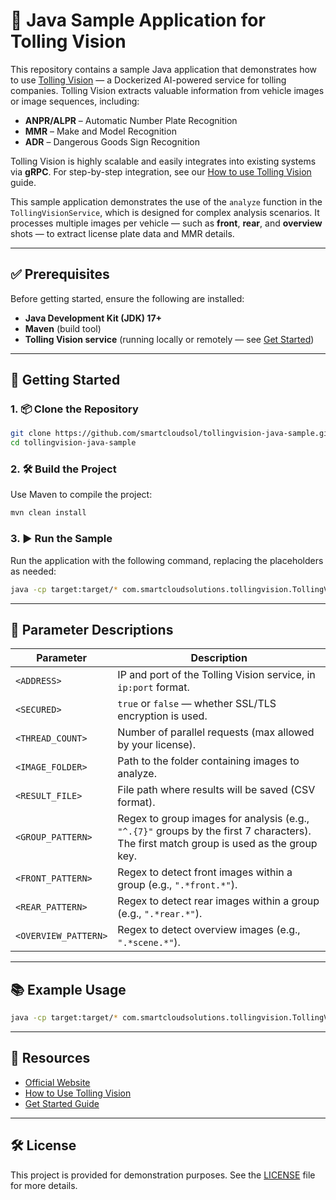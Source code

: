 # 🚗 Java Sample Application for Tolling Vision

This repository contains a sample Java application that demonstrates how to use [Tolling Vision](https://tollingvision.com) — a Dockerized AI-powered service for tolling companies. Tolling Vision extracts valuable information from vehicle images or image sequences, including:

- **ANPR/ALPR** – Automatic Number Plate Recognition  
- **MMR** – Make and Model Recognition  
- **ADR** – Dangerous Goods Sign Recognition

Tolling Vision is highly scalable and easily integrates into existing systems via **gRPC**. For step-by-step integration, see our [How to use Tolling Vision](https://tollingvision.com/how-to-use-tolling-vision/) guide.

This sample application demonstrates the use of the `analyze` function in the `TollingVisionService`, which is designed for complex analysis scenarios. It processes multiple images per vehicle — such as **front**, **rear**, and **overview** shots — to extract license plate data and MMR details.

---

## ✅ Prerequisites

Before getting started, ensure the following are installed:

- **Java Development Kit (JDK) 17+**
- **Maven** (build tool)
- **Tolling Vision service** (running locally or remotely — see [Get Started](https://tollingvision.com/get-started))

---

## 🚀 Getting Started

### 1. 📦 Clone the Repository

```bash
git clone https://github.com/smartcloudsol/tollingvision-java-sample.git
cd tollingvision-java-sample
```

### 2. 🛠️ Build the Project

Use Maven to compile the project:

```bash
mvn clean install
```

### 3. ▶️ Run the Sample

Run the application with the following command, replacing the placeholders as needed:

```bash
java -cp target:target/* com.smartcloudsolutions.tollingvision.TollingVisionSample <ADDRESS> <SECURED> <THREAD_COUNT> <IMAGE_FOLDER> <RESULT_FILE> <GROUP_PATTERN> <FRONT_PATTERN> <REAR_PATTERN> <OVERVIEW_PATTERN>
```

---

## 🧩 Parameter Descriptions

| Parameter         | Description |
|------------------|-------------|
| `<ADDRESS>`       | IP and port of the Tolling Vision service, in `ip:port` format. |
| `<SECURED>`       | `true` or `false` — whether SSL/TLS encryption is used. |
| `<THREAD_COUNT>`  | Number of parallel requests (max allowed by your license). |
| `<IMAGE_FOLDER>`  | Path to the folder containing images to analyze. |
| `<RESULT_FILE>`   | File path where results will be saved (CSV format). |
| `<GROUP_PATTERN>` | Regex to group images for analysis (e.g., `"^.{7}"` groups by the first 7 characters). The first match group is used as the group key. |
| `<FRONT_PATTERN>` | Regex to detect front images within a group (e.g., `".*front.*"`). |
| `<REAR_PATTERN>`  | Regex to detect rear images within a group (e.g., `".*rear.*"`). |
| `<OVERVIEW_PATTERN>` | Regex to detect overview images (e.g., `".*scene.*"`). |

---

## 📚 Example Usage

```bash
java -cp target:target/* com.smartcloudsolutions.tollingvision.TollingVisionSample 192.168.1.100:443 true 4 ./images ./output/results.csv "^.{7}" ".*front.*" ".*rear.*" ".*scene.*"
```

---

## 📎 Resources

- [Official Website](https://tollingvision.com)
- [How to Use Tolling Vision](https://tollingvision.com/how-to-use-tolling-vision/)
- [Get Started Guide](https://tollingvision.com/get-started)

---

## 🛠️ License

This project is provided for demonstration purposes. See the [LICENSE](./LICENSE) file for more details.
